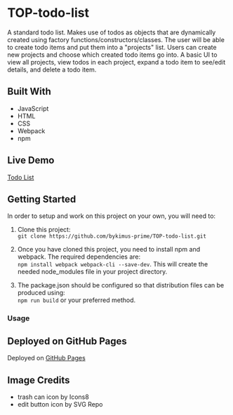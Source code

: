 # TOP-todo-list

A standard todo list. Makes use of todos as objects that are dynamically created using factory functions/constructors/classes. The user will be able to create todo items and put them into a "projects" list. Users can create new projects and choose which created todo items go into. A basic UI to view all projects, view todos in each project, expand a todo item to see/edit details, and delete a todo item.

## Built With 

- JavaScript
- HTML
- CSS
- Webpack
- npm

## Live Demo
[Todo List](https://bykimus-prime.github.io/TOP-todo-list/)

## Getting Started

In order to setup and work on this project on your own, you will need to:

1. Clone this project:  
`git clone https://github.com/bykimus-prime/TOP-todo-list.git`

2. Once you have cloned this project, you need to install npm and webpack. The required dependencies are:  
`npm install webpack webpack-cli --save-dev`. This will create the needed node_modules file in your project directory.

3. The package.json should be configured so that distribution files can be produced using:  
`npm run build` or your preferred method.

### Usage
<!-- ##### Once you are on the homepage, you have three links in the navbar
- **Home** - To return to the homepage
- **Menu** - Takes you to the restaurant menu
- **About** - Shows basic restaurant contact information -->

## Deployed on GitHub Pages

Deployed on [GitHub Pages](https://pages.github.com/)

## Image Credits

- trash can icon by Icons8
- edit button icon by SVG Repo